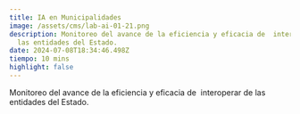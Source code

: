 ```yaml
---
title: IA en Municipalidades
image: /assets/cms/lab-ai-01-21.png
description: Monitoreo del avance de la eficiencia y eficacia de  interoperar de
  las entidades del Estado.
date: 2024-07-08T18:34:46.498Z
tiempo: 10 mins
highlight: false
---
```

<!--StartFragment-->

Monitoreo del avance de la eficiencia y eficacia de  interoperar de las entidades del Estado.

<!--EndFragment-->
